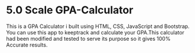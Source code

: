 # 5.0 Scale GPA-Calculator
This is a GPA Calculator i built using HTML, CSS, JavaScript and Bootstrap. You can use this app to keeptrack and calculate your GPA.This calculator had been modified and tested to serve its purpose so it gives 100% Accurate results.
